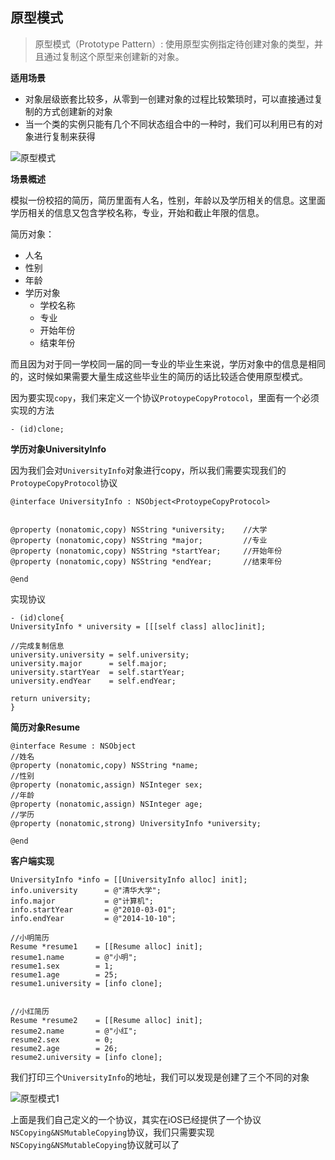   ## 原型模式
  
> 原型模式（Prototype Pattern）: 使用原型实例指定待创建对象的类型，并且通过复制这个原型来创建新的对象。

**适用场景**

- 对象层级嵌套比较多，从零到一创建对象的过程比较繁琐时，可以直接通过复制的方式创建新的对象
- 当一个类的实例只能有几个不同状态组合中的一种时，我们可以利用已有的对象进行复制来获得

![原型模式](https://github.com/SunshineBrother/JHBlog/blob/master/设计模式/设计模式/原型模式/原型模式.png)


**场景概述**

模拟一份校招的简历，简历里面有人名，性别，年龄以及学历相关的信息。这里面学历相关的信息又包含学校名称，专业，开始和截止年限的信息。

简历对象：
- 人名
- 性别
- 年龄
- 学历对象
    - 学校名称
    - 专业
    - 开始年份
    - 结束年份


而且因为对于同一学校同一届的同一专业的毕业生来说，学历对象中的信息是相同的，这时候如果需要大量生成这些毕业生的简历的话比较适合使用原型模式。


因为要实现`copy`，我们来定义一个协议`ProtoypeCopyProtocol`，里面有一个必须实现的方法
```
- (id)clone;
```

**学历对象UniversityInfo**

因为我们会对`UniversityInfo`对象进行copy，所以我们需要实现我们的`ProtoypeCopyProtocol`协议


```
@interface UniversityInfo : NSObject<ProtoypeCopyProtocol>


@property (nonatomic,copy) NSString *university;    //大学
@property (nonatomic,copy) NSString *major;         //专业
@property (nonatomic,copy) NSString *startYear;     //开始年份
@property (nonatomic,copy) NSString *endYear;       //结束年份

@end
```
实现协议
```
- (id)clone{
UniversityInfo * university = [[[self class] alloc]init];

//完成复制信息
university.university = self.university;
university.major      = self.major;
university.startYear  = self.startYear;
university.endYear    = self.endYear;

return university;
}
```

**简历对象Resume**

```
@interface Resume : NSObject
//姓名
@property (nonatomic,copy) NSString *name;
//性别
@property (nonatomic,assign) NSInteger sex;
//年龄
@property (nonatomic,assign) NSInteger age;
//学历
@property (nonatomic,strong) UniversityInfo *university;

@end
```

**客户端实现**

```
UniversityInfo *info = [[UniversityInfo alloc] init];
info.university      = @"清华大学";
info.major           = @"计算机";
info.startYear       = @"2010-03-01";
info.endYear         = @"2014-10-10";

//小明简历
Resume *resume1    = [[Resume alloc] init];
resume1.name       = @"小明";
resume1.sex        = 1;
resume1.age        = 25;
resume1.university = [info clone];


//小红简历
Resume *resume2    = [[Resume alloc] init];
resume2.name       = @"小红";
resume2.sex        = 0;
resume2.age        = 26;
resume2.university = [info clone];
```
我们打印三个`UniversityInfo`的地址，我们可以发现是创建了三个不同的对象


![原型模式1](https://github.com/SunshineBrother/JHBlog/blob/master/设计模式/设计模式/原型模式/原型模式1.png)


上面是我们自己定义的一个协议，其实在iOS已经提供了一个协议`NSCopying&NSMutableCopying`协议，我们只需要实现`NSCopying&NSMutableCopying`协议就可以了




















